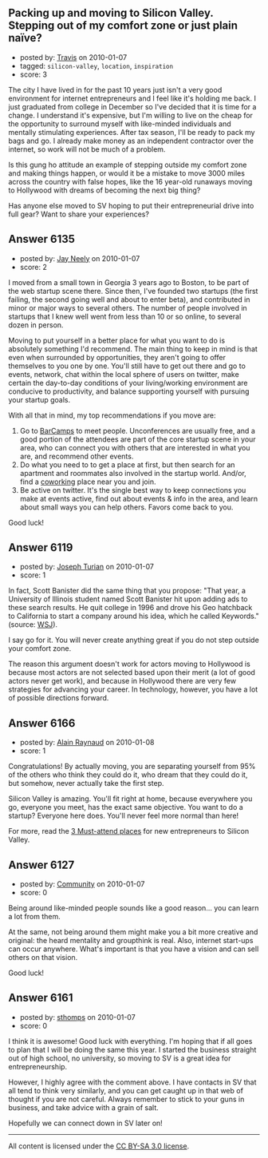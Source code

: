 ## Packing up and moving to Silicon Valley. Stepping out of my comfort zone or just plain naïve?

- posted by: [Travis](https://stackexchange.com/users/-1/1893-travis) on 2010-01-07
- tagged: `silicon-valley`, `location`, `inspiration`
- score: 3

The city I have lived in for the past 10 years just isn't a very good environment for internet entrepreneurs and I feel like it's holding me back. I just graduated from college in December so I've decided that it is time for a change. I understand it's expensive, but I'm willing to live on the cheap for the opportunity to surround myself with like-minded individuals and mentally stimulating experiences. After tax season, I'll be ready to pack my bags and go. I already make money as an independent contractor over the internet, so work will not be much of a problem. 

Is this gung ho attitude an example of stepping outside my comfort zone and making things happen, or would it be a mistake to move 3000 miles across the country with false hopes, like the 16 year-old runaways moving to Hollywood with dreams of becoming the next big thing? 

Has anyone else moved to SV hoping to put their entrepreneurial drive into full gear? Want to share your experiences?


## Answer 6135

- posted by: [Jay Neely](https://stackexchange.com/users/-1/1801-jay-neely) on 2010-01-07
- score: 2

<p>I moved from a small town in Georgia 3 years ago to Boston, to be part of the web startup scene there. Since then, I've founded two startups (the first failing, the second going well and about to enter beta), and contributed in minor or major ways to several others. The number of people involved in startups that I knew well went from less than 10 or so online, to several dozen in person.</p>

<p>Moving to put yourself in a better place for what you want to do is absolutely something I'd recommend. The main thing to keep in mind is that even when surrounded by opportunities, they aren't going to offer themselves to you one by one. You'll still have to get out there and go to events, network, chat within the local sphere of users on twitter, make certain the day-to-day conditions of your living/working environment are conducive to productivity, and balance supporting yourself with pursuing your startup goals.</p>

<p>With all that in mind, my top recommendations if you move are:</p>

<ol>
<li>Go to <a href="http://barcamp.org/" rel="nofollow">BarCamps</a> to meet people. Unconferences are usually free, and a good portion of the attendees are part of the core startup scene in your area, who can connect you with others that are interested in what you are, and recommend other events.</li>
<li>Do what you need to to get a place at first, but then search for an apartment and roommates also involved in the startup world. And/or, find a <a href="http://wiki.coworking.info/" rel="nofollow">coworking</a> place near you and join.</li>
<li>Be active on twitter. It's the single best way to keep connections you make at events active, find out about events &amp; info in the area, and learn about small ways you can help others. Favors come back to you.</li>
</ol>

<p>Good luck!</p>



## Answer 6119

- posted by: [Joseph Turian](https://stackexchange.com/users/-1/423-joseph-turian) on 2010-01-07
- score: 1

<p>In fact, Scott Banister did the same thing that you propose: "That year, a University of Illinois student named Scott Banister hit upon adding ads to these search results. He quit college in 1996 and drove his Geo hatchback to California to start a company around his idea, which he called Keywords."  (source: <a href="http://online.wsj.com/article/SB123207131111388507.html" rel="nofollow">WSJ</a>).</p>

<p>I say go for it. You will never create anything great if you do not step outside your comfort zone.</p>

<p>The reason this argument doesn't work for actors moving to Hollywood is because most actors are not selected based upon their merit (a lot of good actors never get work), and because in Hollywood there are very few strategies for advancing your career. In technology, however, you have a lot of possible directions forward.</p>



## Answer 6166

- posted by: [Alain Raynaud](https://stackexchange.com/users/-1/502-alain-raynaud) on 2010-01-08
- score: 1

<p>Congratulations! By actually moving, you are separating yourself from 95% of the others who think they could do it, who dream that they could do it, but somehow, never actually take the first step.</p>

<p>Silicon Valley is amazing. You'll fit right at home, because everywhere you go, everyone you meet, has the exact same objective. You want to do a startup? Everyone here does. You'll never feel more normal than here!</p>

<p>For more, read the <a href="http://blog.fairsoftware.net/2009/04/29/the-3-cant-miss-meetings-for-entrepreneurs-visiting-silicon-valley/" rel="nofollow">3 Must-attend places</a> for new entrepreneurs to Silicon Valley.</p>



## Answer 6127

- posted by: [Community](https://stackexchange.com/users/-1/-1-community) on 2010-01-07
- score: 0

Being around like-minded people sounds like a good reason... you can  learn a lot from them.

At the same, not being around them might make you a bit more creative and original: the heard mentality and groupthink is real. Also, internet start-ups can occur anywhere. What's important is that you have a vision and can sell others on that vision.  

Good luck!


## Answer 6161

- posted by: [sthomps](https://stackexchange.com/users/-1/1962-sthomps) on 2010-01-07
- score: 0

I think it is awesome!  Good luck with everything.  I'm hoping that if all goes to plan that I will be doing the same this year.  I started the business straight out of high school, no university, so moving to SV is a great idea for entrepreneurship.

However, I highly agree with the comment above.  I have contacts in SV that all tend to think very similarly, and you can get caught up in that web of thought if you are not careful.  Always remember to stick to your guns in business, and take advice with a grain of salt.

Hopefully we can connect down in SV later on!





---

All content is licensed under the [CC BY-SA 3.0 license](https://creativecommons.org/licenses/by-sa/3.0/).
